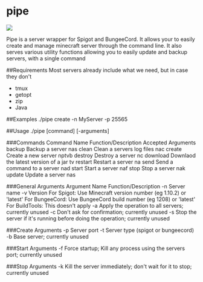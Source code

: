 # pipe
<img src="http://i.imgur.com/vnX7x7j.jpg">

Pipe is a server wrapper for Spigot and BungeeCord. It allows your to easily create and manage minecraft server through the command line. It also serves various utility functions allowing you to easily update and backup servers, with a single command

##Requirements
Most servers already include what we need, but in case they don't
* tmux
* getopt
* zip
* Java

##Examples
    ./pipe create -n MyServer -p 25565

##Usage
    ./pipe [command] [-arguments]
    
###Commands
    Command Name   Function/Description                    Accepted Arguments
    backup         Backup a server                         nas
    clean          Clean a servers log files               nac
    create         Create a new server                     nptvb
    destroy        Destroy a server                        nc
    download       Downlaod the latest version of a jar    tv
    restart        Restart a server                        na
    send           Send a command to a server              nad
    start          Start a server                          naf
    stop           Stop a server                           nak
    update         Update a server                         nas

###General Arguments
    Argument Name     Function/Description
    -n <name>         Server name
    -v <version>      Version 
                      For Spigot: Use Minecraft version number (eg 1.10.2) or 'latest'
                      For BungeeCord: Use BungeeCord build number (eg 1208) or 'latest'
                      For BuildTools: This doesn't apply
    -a                Apply the operation to all servers; currently unused
    -c                Don't ask for confirmation; currently unused
    -s                Stop the server if it's running before doing the operation; currently unused

###Create Arguments
    -p <port>         Server port
    -t <type>         Server type (spigot or bungeecord)
    -b <name>         Base server; currently unused

###Start Arguments
    -f                Force startup; Kill any process using the servers port; currently unused

###Stop Arguments
    -k                Kill the server immediately; don't wait for it to stop; currently unused
    
